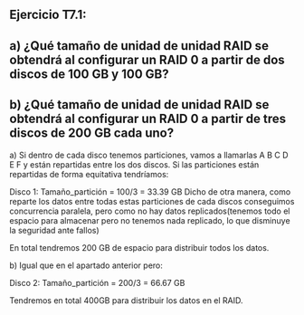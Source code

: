 ## Ejercicio T7.1:
## a) ¿Qué tamaño de unidad de unidad RAID se obtendrá al configurar un RAID 0 a partir de dos discos de 100 GB y 100 GB?
## b) ¿Qué tamaño de unidad de unidad RAID se obtendrá al configurar un RAID 0 a partir de tres discos de 200 GB cada uno? 

a) Si dentro de cada disco tenemos particiones, vamos a llamarlas A B C D E F y están repartidas entre los dos discos. Si las particiones están repartidas de forma equitativa tendríamos:

Disco 1: 
        Tamaño_partición = 100/3 = 33.39 GB 
Dicho de otra manera, como reparte los datos entre todas estas particiones de cada discos conseguimos
concurrencia paralela, pero como no hay datos replicados(tenemos todo el espacio para almacenar pero no 
tenemos nada replicado, lo que disminuye la seguridad ante fallos)

En total tendremos 200 GB de espacio para distribuir todos los datos.


b) Igual que en el apartado anterior pero:

Disco 2:
        Tamaño_partición = 200/3 = 66.67 GB
        
Tendremos en total 400GB para distribuir los datos en el RAID.
